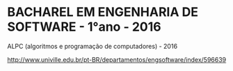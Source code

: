 # BACHAREL EM ENGENHARIA DE SOFTWARE - 1°ano - 2016

ALPC (algoritmos e programação de computadores) - 2016

http://www.univille.edu.br/pt-BR/departamentos/engsoftware/index/596639
